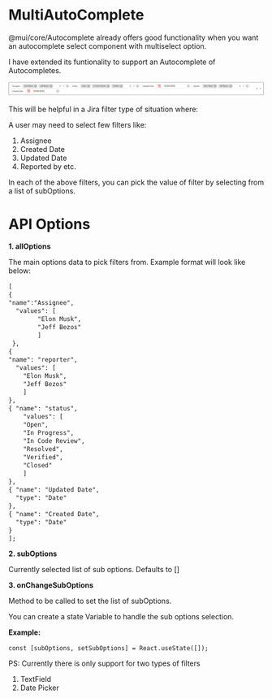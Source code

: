 # MultiAutoComplete

@mui/core/Autocomplete already offers good functionality when you want an autocomplete select component with multiselect option.

I have extended its funtionality to support an Autocomplete of Autocompletes.

![alt text](https://github.com/johnconnor31/AutoAutoComplete/blob/main/sampleImage.jpg?raw=true)

This will be helpful in a Jira filter type of situation where:

A user may need to select few filters like:

1. Assignee
2. Created Date
3. Updated Date
4. Reported by etc. 

In each of the above filters, you can pick the value of filter by selecting  from a list of subOptions.

# API Options

**1. allOptions**

The main options data to pick filters from.
Example format will look like below:
```
[
{ 
"name":"Assignee", 
  "values": [
        "Elon Musk",
        "Jeff Bezos"
        ]
 },
{ 
"name": "reporter", 
  "values": [
    "Elon Musk",
    "Jeff Bezos"
    ]
},
{ "name": "status",
    "values": [
    "Open",
    "In Progress",
    "In Code Review",
    "Resolved",
    "Verified",
    "Closed"
    ]
},
{ "name": "Updated Date", 
  "type": "Date"
},
{ "name": "Created Date",
  "type": "Date"
}
];
```
**2. subOptions**

Currently selected list of sub options. Defaults to []

**3. onChangeSubOptions**

Method to be called to set the list of subOptions.

You can create a state Variable to handle the sub options selection.

**Example:** 
```
const [subOptions, setSubOptions] = React.useState([]);
```

PS: Currently there is only support for two types of filters
1. TextField
2. Date Picker
